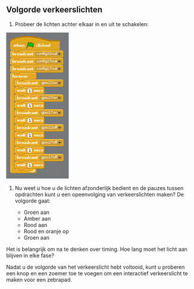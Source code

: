 ## Volgorde verkeerslichten

1. Probeer de lichten achter elkaar in en uit te schakelen:

![](images/scratch1-5.png)

1. Nu weet u hoe u de lichten afzonderlijk bedient en de pauzes tussen opdrachten kunt u een opeenvolging van verkeerslichten maken? De volgorde gaat:
    
    - Groen aan
    - Amber aan
    - Rood aan
    - Rood en oranje op
    - Groen aan

Het is belangrijk om na te denken over timing. Hoe lang moet het licht aan blijven in elke fase?

Nadat u de volgorde van het verkeerslicht hebt voltooid, kunt u proberen een knop en een zoemer toe te voegen om een ​​interactief verkeerslicht te maken voor een zebrapad.